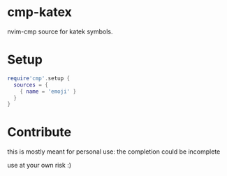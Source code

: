 # cmp-katex

nvim-cmp source for katek symbols.

# Setup

```lua
require'cmp'.setup {
  sources = {
    { name = 'emoji' }
  }
}
```
# Contribute
this is mostly meant for personal use: the completion could be incomplete

use at your own risk :)
